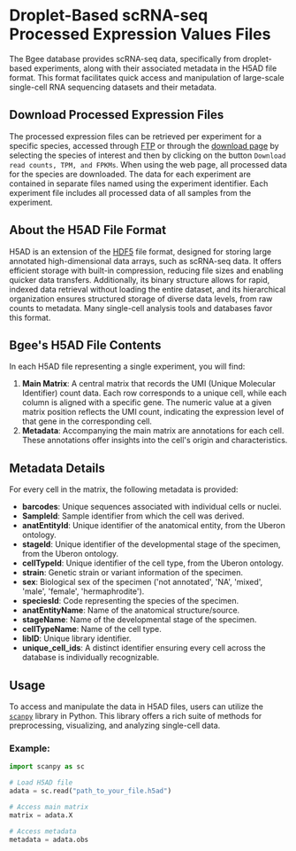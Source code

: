 # Droplet-Based scRNA-seq Processed Expression Values Files

The Bgee database provides scRNA-seq data, specifically from droplet-based experiments, along with their associated metadata in the H5AD file format. This format facilitates quick access and manipulation of large-scale single-cell RNA sequencing datasets and their metadata.

## Download Processed Expression Files
The processed expression files can be retrieved per experiment for a specific species, accessed through [FTP](https://bgee.org/ftp/current/download/processed_expr_values/sc_rnaseq/) or through the [download page](/download/processed-expression-values) by selecting the species of interest and then by clicking on the button `Download read counts, TPM, and FPKMs`. When using the web page, all processed data for the species are downloaded. The data for each experiment are contained in separate files named using the experiment identifier. Each experiment file includes all processed data of all samples from the experiment.

## About the H5AD File Format

H5AD is an extension of the [HDF5](https://en.wikipedia.org/wiki/Hierarchical_Data_Format) file format, designed for storing large annotated high-dimensional data arrays, such as scRNA-seq data. It offers efficient storage with built-in compression, reducing file sizes and enabling quicker data transfers. Additionally, its binary structure allows for rapid, indexed data retrieval without loading the entire dataset, and its hierarchical organization ensures structured storage of diverse data levels, from raw counts to metadata. Many single-cell analysis tools and databases favor this format.

##  Bgee's H5AD File Contents

In each H5AD file representing a single experiment, you will find:

1. **Main Matrix**:
A central matrix that records the UMI (Unique Molecular Identifier) count data. Each row corresponds to a unique cell, while each column is aligned with a specific gene. The numeric value at a given matrix position reflects the UMI count, indicating the expression level of that gene in the corresponding cell.
2. **Metadata**: Accompanying the main matrix are annotations for each cell. These annotations offer insights into the cell's origin and characteristics.

## Metadata Details

For every cell in the matrix, the following metadata is provided:

- **barcodes**: Unique sequences associated with individual cells or nuclei.
- **SampleId**:  Sample identifier from which the cell was derived.
- **anatEntityId**: Unique identifier of the anatomical entity, from the Uberon ontology.
- **stageId**: Unique identifier of the developmental stage of the specimen, from the Uberon ontology.
- **cellTypeId**: Unique identifier of the cell type, from the Uberon ontology.
- **strain**: Genetic strain or variant information of the specimen.
- **sex**: Biological sex of the specimen ('not annotated', 'NA', 'mixed', 'male', 'female', 'hermaphrodite').
- **speciesId**: Code representing the species of the specimen.
- **anatEntityName**: Name of the anatomical structure/source.
- **stageName**: Name of the developmental stage of the specimen.
- **cellTypeName**: Name of the cell type.
- **libID**: Unique library identifier.
- **unique_cell_ids**: A distinct identifier ensuring every cell across the database is individually recognizable.


## Usage

To access and manipulate the data in H5AD files, users can utilize the [`scanpy`](https://scanpy.readthedocs.io/) library in Python. This library offers a rich suite of methods for preprocessing, visualizing, and analyzing single-cell data.

### Example:

```python
import scanpy as sc

# Load H5AD file
adata = sc.read("path_to_your_file.h5ad")

# Access main matrix
matrix = adata.X

# Access metadata
metadata = adata.obs
```

